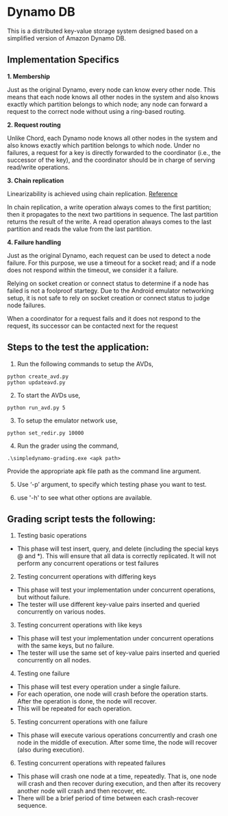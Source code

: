 # Dynamo DB

This is a distributed key-value storage system designed based on a simplified version of Amazon Dynamo DB.

## Implementation Specifics

  **1. Membership**

  Just as the original Dynamo, every node can know every other node. This means that each node knows all other nodes in the system and also knows exactly which partition belongs to which node; any node can forward a request to the correct node without using a ring-based routing.

  **2. Request routing**
  
  Unlike Chord, each Dynamo node knows all other nodes in the system and also knows exactly which partition belongs to which node. Under no failures, a request for a key is directly forwarded to the coordinator (i.e., the successor of the key), and the coordinator should be in charge of serving read/write operations.
  
  **3. Chain replication**
    
  Linearizability is achieved using chain replication. [Reference](http://www.cs.cornell.edu/home/rvr/papers/osdi04.pdf)

  In chain replication, a write operation always comes to the first partition; then it propagates to the next two partitions in sequence. The last partition returns the result of the write. A read operation always comes to the last partition and reads the value from the last partition.

  **4. Failure handling**
  
  Just as the original Dynamo, each request can be used to detect a node failure. For this purpose, we use a timeout for a socket read; and if a node does not respond within the timeout, we consider it a failure.

  Relying on socket creation or connect status to determine if a node has failed is not a foolproof startegy. Due to the Android emulator networking setup, it is not safe to rely on socket creation or connect status to judge node failures. 
  
  When a coordinator for a request fails and it does not respond to the request, its successor can be contacted next for the request


## Steps to the test the application:

1. Run the following commands to setup the AVDs,
	
```
python create_avd.py
python updateavd.py
```
2. To start the AVDs use,
```
python run_avd.py 5
```
3. To setup the emulator network use,
```
python set_redir.py 10000
```		
4. Run the grader using the command,
```
.\simpledynamo-grading.exe <apk path>
```		
Provide the appropriate apk file path as the command line argument.

5. Use ‘-p’ argument, to specify which testing phase you want to test.

6) use '-h' to see what other options are available.


## Grading script tests the following:

1. Testing basic operations
- This phase will test insert, query, and delete (including the special keys @ and *). This will ensure that all data is correctly replicated. It will not perform any concurrent operations or test failures

2. Testing concurrent operations with differing keys
- This phase will test your implementation under concurrent operations, but without failure.
- The tester will use different key-value pairs inserted and queried concurrently on various nodes.
	
3. Testing concurrent operations with like keys
- This phase will test your implementation under concurrent operations with the same keys, but no failure.
- The tester will use the same set of key-value pairs inserted and queried concurrently on all nodes.
	
4. Testing one failure
- This phase will test every operation under a single failure.
- For each operation, one node will crash before the operation starts. After the operation is done, the node will recover.
- This will be repeated for each operation.
	
5. Testing concurrent operations with one failure
- This phase will execute various operations concurrently and crash one node in the middle of execution. After some time, the node will recover (also during execution).

6. Testing concurrent operations with repeated failures
- This phase will crash one node at a time, repeatedly. That is, one node will crash and then recover during execution, and then after its recovery another node will crash and then recover, etc.
- There will be a brief period of time between each crash-recover sequence.
